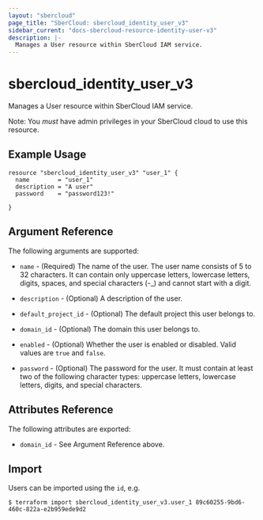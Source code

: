 ```yaml
---
layout: "sbercloud"
page_title: "SberCloud: sbercloud_identity_user_v3"
sidebar_current: "docs-sbercloud-resource-identity-user-v3"
description: |-
  Manages a User resource within SberCloud IAM service.
---
```


# sbercloud\_identity\_user_v3

Manages a User resource within SberCloud IAM service.

Note: You _must_ have admin privileges in your SberCloud cloud to use
this resource.

## Example Usage

```hcl
resource "sbercloud_identity_user_v3" "user_1" {
  name        = "user_1"
  description = "A user"
  password    = "password123!"

}
```

## Argument Reference

The following arguments are supported:

* `name` - (Required) The name of the user. The user name consists of 5 to 32
     characters. It can contain only uppercase letters, lowercase letters, 
     digits, spaces, and special characters (-_) and cannot start with a digit.

* `description` - (Optional) A description of the user.

* `default_project_id` - (Optional) The default project this user belongs to.

* `domain_id` - (Optional) The domain this user belongs to.

* `enabled` - (Optional) Whether the user is enabled or disabled. Valid
    values are `true` and `false`.

* `password` - (Optional) The password for the user. It must contain at least 
     two of the following character types: uppercase letters, lowercase letters, 
     digits, and special characters.

## Attributes Reference

The following attributes are exported:

* `domain_id` - See Argument Reference above.

## Import

Users can be imported using the `id`, e.g.

```
$ terraform import sbercloud_identity_user_v3.user_1 89c60255-9bd6-460c-822a-e2b959ede9d2
```
